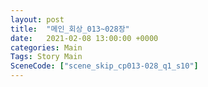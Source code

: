 ```yaml
---
layout: post
title:  "메인_회상_013~028장"
date:   2021-02-08 13:00:00 +0000
categories: Main
Tags: Story Main
SceneCode: ["scene_skip_cp013-028_q1_s10"]
---
```

